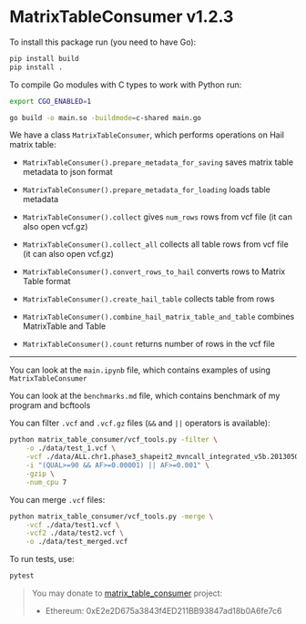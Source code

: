 # MatrixTableConsumer v1.2.3

To install this package run (you need to have Go):

```bash
pip install build
pip install .
```

To compile Go modules with C types to work with Python run:

```bash
export CGO_ENABLED=1

go build -o main.so -buildmode=c-shared main.go
```

We have a class `MatrixTableConsumer`, which performs operations on Hail matrix table:

- `MatrixTableConsumer().prepare_metadata_for_saving` saves matrix table metadata to json format

- `MatrixTableConsumer().prepare_metadata_for_loading` loads table metadata

- `MatrixTableConsumer().collect` gives `num_rows` rows from vcf file (it can also open vcf.gz)

- `MatrixTableConsumer().collect_all` collects all table rows from vcf file (it can also open vcf.gz)

- `MatrixTableConsumer().convert_rows_to_hail` converts rows to Matrix Table format

- `MatrixTableConsumer().create_hail_table` collects table from rows

- `MatrixTableConsumer().combine_hail_matrix_table_and_table` combines MatrixTable and Table

- `MatrixTableConsumer().count` returns number of rows in the vcf file

___

You can look at the `main.ipynb` file, which contains examples of using `MatrixTableConsumer`

You can look at the `benchmarks.md` file, which contains benchmark of my program and bcftools

You can filter `.vcf` and `.vcf.gz` files (`&&` and `||` operators is available):

```bash
python matrix_table_consumer/vcf_tools.py -filter \
    -o ./data/test_1.vcf \
    -vcf ./data/ALL.chr1.phase3_shapeit2_mvncall_integrated_v5b.20130502.genotypes.vcf.gz \
    -i "(QUAL>=90 && AF>=0.00001) || AF>=0.001" \
    -gzip \
    -num_cpu 7
```

You can merge `.vcf` files:

```bash
python matrix_table_consumer/vcf_tools.py -merge \
    -vcf ./data/test1.vcf \
    -vcf2 ./data/test2.vcf \
    -o ./data/test_merged.vcf
```

To run tests, use:

```bash
pytest
```

> You may donate to [matrix_table_consumer](https://github.com/PHILIPP111007/matrix_table_consumer) project:
>
> * Ethereum: 0xE2e2D675a3843f4ED211BB93847ad18b0A6fe7c6
